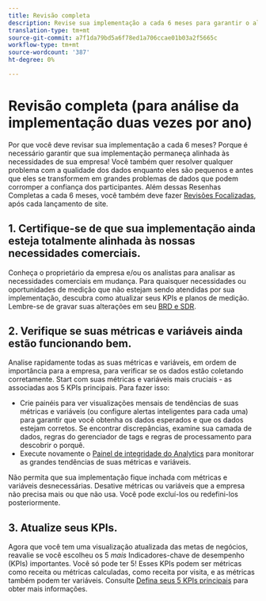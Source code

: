 ```yaml
---
title: Revisão completa
description: Revise sua implementação a cada 6 meses para garantir o alinhamento contínuo com as necessidades dos negócios e os KPIs.
translation-type: tm+mt
source-git-commit: a7f1da79bd5a6f78ed1a706ccae01b03a2f5665c
workflow-type: tm+mt
source-wordcount: '387'
ht-degree: 0%

---
```



# Revisão completa (para análise da implementação duas vezes por ano)

Por que você deve revisar sua implementação a cada 6 meses? Porque é necessário garantir que sua implementação permaneça alinhada às necessidades de sua empresa! Você também quer resolver qualquer problema com a qualidade dos dados enquanto eles são pequenos e antes que eles se transformem em grandes problemas de dados que podem corromper a confiança dos participantes. Além dessas Resenhas Completas a cada 6 meses, você também deve fazer [Revisões Focalizadas](/help/implement/review/focused-review.md), após cada lançamento de site.

## 1. Certifique-se de que sua implementação ainda esteja totalmente alinhada às nossas necessidades comerciais.

Conheça o proprietário da empresa e/ou os analistas para analisar as necessidades comerciais em mudança. Para quaisquer necessidades ou oportunidades de medição que não estejam sendo atendidas por sua implementação, descubra como atualizar seus KPIs e planos de medição. Lembre-se de gravar suas alterações em seu [BRD e SDR](https://experienceleague.adobe.com/docs/analytics-learn/tutorials/implementation/implementation-basics/creating-a-business-requirements-document.html?lang=en#implementation).

## 2. Verifique se suas métricas e variáveis ainda estão funcionando bem.

Analise rapidamente todas as suas métricas e variáveis, em ordem de importância para a empresa, para verificar se os dados estão coletando corretamente. Start com suas métricas e variáveis mais cruciais - as associadas aos 5 KPIs principais. Para fazer isso:

* Crie painéis para ver visualizações mensais de tendências de suas métricas e variáveis (ou configure alertas inteligentes para cada uma) para garantir que você obtenha os dados esperados e que os dados estejam corretos. Se encontrar discrepâncias, examine sua camada de dados, regras do gerenciador de tags e regras de processamento para descobrir o porquê.
* Execute novamente o [Painel de integridade do Analytics](https://assets.adobe.com/public/9549dbe7-765a-4899-77b8-85cbba1a4252) para monitorar as grandes tendências de suas métricas e variáveis.

Não permita que sua implementação fique inchada com métricas e variáveis desnecessárias. Desative métricas ou variáveis que a empresa não precisa mais ou que não usa. Você pode excluí-los ou redefini-los posteriormente.

## 3. Atualize seus KPIs.

Agora que você tem uma visualização atualizada das metas de negócios, reavalie se você escolheu os 5 *mais* Indicadores-chave de desempenho (KPIs) importantes. Você só pode ter 5! Esses KPIs podem ser métricas como receita ou métricas calculadas, como receita por visita, e as métricas também podem ter variáveis. Consulte [Defina seus 5 KPIs principais](/help/implement/review/define-kpis.md) para obter mais informações.
